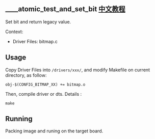 \_\_\_\_atomic_test_and_set_bit [中文教程](https://biscuitos.github.io/blog/BITMAP_____atomic_test_and_set_bit/)
----------------------------------

Set bit and return legacy value.

Context:

* Driver Files: bitmap.c

## Usage

Copy Driver Files into `/drivers/xxx/`, and modify Makefile on current 
directory, as follow:

```
obj-$(CONFIG_BITMAP_XX) += bitmap.o
```

Then, compile driver or dts. Details :

```
make
```

## Running

Packing image and runing on the target board.
